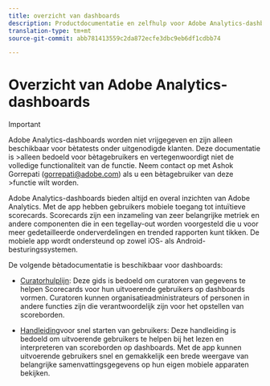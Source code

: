 ```yaml
---
title: overzicht van dashboards
description: Productdocumentatie en zelfhulp voor Adobe Analytics-dashboards
translation-type: tm+mt
source-git-commit: abb781413559c2da872ecfe3dbc9eb6df1cdbb74

---
```



# Overzicht van Adobe Analytics-dashboards

>[!IMPORTANT]
>
>Adobe Analytics-dashboards worden niet vrijgegeven en zijn alleen beschikbaar voor bètatests onder uitgenodigde klanten. Deze documentatie is >alleen bedoeld voor bètagebruikers en vertegenwoordigt niet de volledige functionaliteit van de functie. Neem contact op met Ashok Gorrepati (gorrepati@adobe.com) als u een bètagebruiker van deze >functie wilt worden.

Adobe Analytics-dashboards bieden altijd en overal inzichten van Adobe Analytics. Met de app hebben gebruikers mobiele toegang tot intuïtieve scorecards. Scorecards zijn een inzameling van zeer belangrijke metriek en andere componenten die in een tegellay-out worden voorgesteld die u voor meer gedetailleerde onderverdelingen en trended rapporten kunt tikken. De mobiele app wordt ondersteund op zowel iOS- als Android-besturingssystemen.

De volgende bètadocumentatie is beschikbaar voor dashboards:

* [Curatorhulplijn](https://docs.adobe.com/content/help/en/analytics/analyze/mobapp/curator.html): Deze gids is bedoeld om curatoren van gegevens te helpen Scorecards voor hun uitvoerende gebruikers op dashboards vormen. Curatoren kunnen organisatieadministrateurs of personen in andere functies zijn die verantwoordelijk zijn voor het opstellen van scoreborden.

* [Handleiding](https://docs.adobe.com/content/help/en/analytics/analyze/mobapp/executive.html)voor snel starten van gebruikers: Deze handleiding is bedoeld om uitvoerende gebruikers te helpen bij het lezen en interpreteren van scoreborden op dashboards. Met de app kunnen uitvoerende gebruikers snel en gemakkelijk een brede weergave van belangrijke samenvattingsgegevens op hun eigen mobiele apparaten bekijken.
